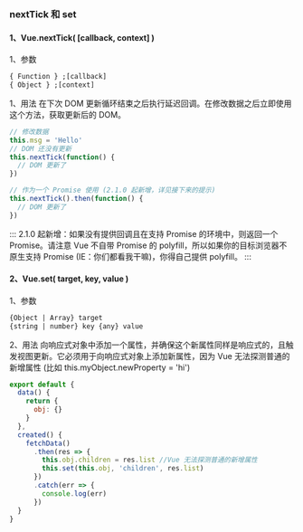 ### nextTick 和 set

#### 1、Vue.nextTick( [callback, context] )

1、参数

```html
{ Function } ;[callback]
{ Object } ;[context]
```

1、用法
在下次 DOM 更新循环结束之后执行延迟回调。在修改数据之后立即使用这个方法，获取更新后的 DOM。

```js
// 修改数据
this.msg = 'Hello'
// DOM 还没有更新
this.nextTick(function() {
  // DOM 更新了
})

// 作为一个 Promise 使用 (2.1.0 起新增，详见接下来的提示)
this.nextTick().then(function() {
  // DOM 更新了
})
```

:::
2.1.0 起新增：如果没有提供回调且在支持 Promise 的环境中，则返回一个 Promise。请注意 Vue 不自带 Promise 的 polyfill，所以如果你的目标浏览器不原生支持 Promise (IE：你们都看我干嘛)，你得自己提供 polyfill。
:::

#### 2、Vue.set( target, key, value )

1、参数

```html
{Object | Array} target
{string | number} key {any} value
```

2、用法
向响应式对象中添加一个属性，并确保这个新属性同样是响应式的，且触发视图更新。它必须用于向响应式对象上添加新属性，因为 Vue 无法探测普通的新增属性 (比如 this.myObject.newProperty = 'hi')

```js
export default {
  data() {
    return {
      obj: {}
    }
  },
  created() {
    fetchData()
      .then(res => {
        this.obj.children = res.list //Vue 无法探测普通的新增属性
        this.set(this.obj, 'children', res.list)
      })
      .catch(err => {
        console.log(err)
      })
  }
}
```

